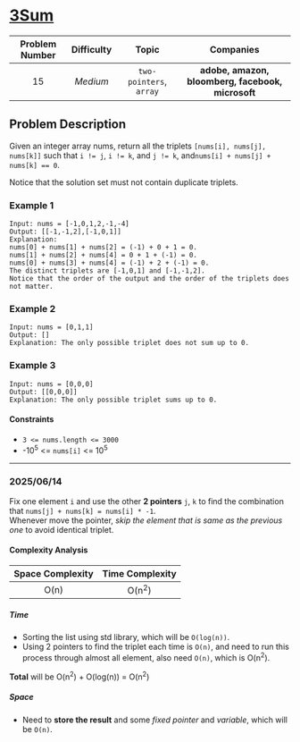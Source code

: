 # [3Sum](https://leetcode.com/problems/3sum/)

| Problem Number | Difficulty | Topic | Companies |
| :--: | :--: |:--:|:--:|
| 15  | *Medium*  | `two-pointers`, `array` | **adobe, amazon, bloomberg, facebook, microsoft** |

## Problem Description

Given an integer array nums, return all the triplets `[nums[i], nums[j], nums[k]]` such that `i != j`, `i != k`, and `j != k`, and`nums[i] + nums[j] + nums[k] == 0`.

Notice that the solution set must not contain duplicate triplets.

### Example 1

```text
Input: nums = [-1,0,1,2,-1,-4]
Output: [[-1,-1,2],[-1,0,1]]
Explanation: 
nums[0] + nums[1] + nums[2] = (-1) + 0 + 1 = 0.
nums[1] + nums[2] + nums[4] = 0 + 1 + (-1) = 0.
nums[0] + nums[3] + nums[4] = (-1) + 2 + (-1) = 0.
The distinct triplets are [-1,0,1] and [-1,-1,2].
Notice that the order of the output and the order of the triplets does not matter.
```

### Example 2

```text
Input: nums = [0,1,1]
Output: []
Explanation: The only possible triplet does not sum up to 0.
```

### Example 3

```text
Input: nums = [0,0,0]
Output: [[0,0,0]]
Explanation: The only possible triplet sums up to 0.
```

#### Constraints

- `3 <= nums.length <= 3000`
- -10<sup>5</sup> <= `nums[i]` <= 10<sup>5</sup>

---

### 2025/06/14

Fix one element `i` and use the other **2 pointers** `j`, `k` to find the combination that `nums[j] + nums[k] = nums[i] * -1`.  
Whenever move the pointer, *skip the element that is same as the previous one* to avoid identical triplet.

#### Complexity Analysis

| Space Complexity | Time Complexity |
| :--: | :--: |
| O(n)  | O(n<sup>2</sup>)|

##### Time

- Sorting the list using std library, which will be `O(log(n))`.
- Using 2 pointers to find the triplet each time is `O(n)`, and need to run this process through almost all element, also need `O(n)`, which is O(n<sup>2</sup>).

**Total** will be O(n<sup>2</sup>) + O(log(n)) = O(n<sup>2</sup>)

##### Space

- Need to **store the result** and some *fixed pointer* and *variable*, which will be `O(n)`.
